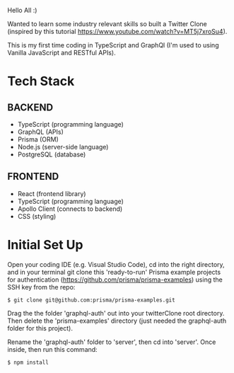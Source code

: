 Hello All :)

Wanted to learn some industry relevant skills so built a Twitter Clone (inspired by this tutorial https://www.youtube.com/watch?v=MT5j7xroSu4).

This is my first time coding in TypeScript and GraphQl (I'm used to using Vanilla JavaScript and RESTful APIs).

# Tech Stack #

## BACKEND ##
- TypeScript (programming language)
- GraphQL (APIs)
- Prisma (ORM)
- Node.js (server-side language)
- PostgreSQL (database)

## FRONTEND ##
- React (frontend library)
- TypeScript (programming language)
- Apollo Client (connects to backend)
- CSS (styling)

# Initial Set Up #
Open your coding IDE (e.g. Visual Studio Code), cd into the right directory, and in your terminal git clone this 'ready-to-run' Prisma example projects for authentication (https://github.com/prisma/prisma-examples) using the SSH key from the repo:

```
$ git clone git@github.com:prisma/prisma-examples.git
```

Drag the the folder 'graphql-auth' out into your twitterClone root directory. Then delete the 'prisma-examples' directory (just needed the graphql-auth folder for this project).

Rename the 'graphql-auth' folder to 'server', then cd into 'server'. Once inside, then run this command:

```
$ npm install
```